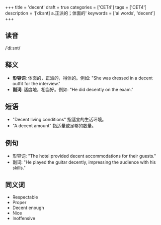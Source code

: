 +++
title = 'decent'
draft = true
categories = ['CET4']
tags = ['CET4']
description = '[ˈdiːsnt] a.正派的；体面的'
keywords = ['ai words', 'decent']
+++

## 读音
/ˈdiːsnt/

## 释义
- **形容词**: 体面的，正派的，得体的。例如: "She was dressed in a decent outfit for the interview."
- **副词**: 适度地，相当好。例如: "He did decently on the exam."

## 短语
- "Decent living conditions" 指适宜的生活环境。
- "A decent amount" 指适量或足够的数量。

## 例句
- 形容词: "The hotel provided decent accommodations for their guests."
- 副词: "He played the guitar decently, impressing the audience with his skills."

## 同义词
- Respectable
- Proper
- Decent enough
- Nice
- Inoffensive
